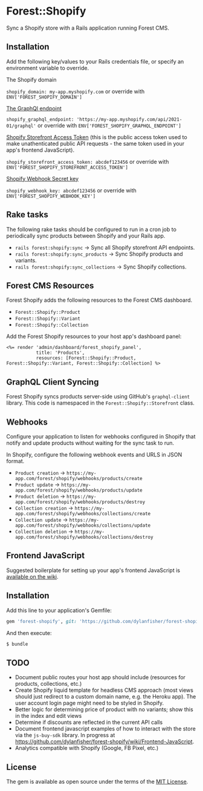 # Forest::Shopify
Sync a Shopify store with a Rails application running Forest CMS.

## Installation
Add the following key/values to your Rails credentials file, or specify an environment variable to override.

The Shopify domain

`shopify_domain: my-app.myshopify.com` or override with `ENV['FOREST_SHOPIFY_DOMAIN']`

[The GraphQl endpoint](https://shopify.dev/concepts/about-apis/versioning#calling-an-api-version)

`shopify_graphql_endpoint: 'https://my-app.myshopify.com/api/2021-01/graphql'` or override with `ENV['FOREST_SHOPIFY_GRAPHQL_ENDPOINT']`

[Shopify Storefront Access Token](https://shopify.dev/docs/storefront-api/getting-started#private-app) (this is the
public access token used to make unathenticated public API requests - the same token used in your app's frontend JavaScript).

`shopify_storefront_access_token: abcdef123456` or override with `ENV['FOREST_SHOPIFY_STOREFRONT_ACCESS_TOKEN']`

[Shopify Webhook Secret key](https://shopify.dev/tutorials/manage-webhooks#configuring-webhooks)

`shopify_webhook_key: abcdef123456` or override with `ENV['FOREST_SHOPIFY_WEBHOOK_KEY']`

## Rake tasks
The following rake tasks should be configured to run in a cron job to periodically sync products between Shopify and your Rails app.

- `rails forest:shopify:sync` -> Sync all Shopify storefront API endpoints.
- `rails forest:shopify:sync_products` -> Sync Shopify products and variants.
- `rails forest:shopify:sync_collections` -> Sync Shopify collections.

## Forest CMS Resources
Forest Shopify adds the following resources to the Forest CMS dashboard.

- `Forest::Shopify::Product`
- `Forest::Shopify::Variant`
- `Forest::Shopify::Collection`

Add the Forest Shopify resources to your host app's dashboard panel:

```
<%= render 'admin/dashboard/forest_shopify_panel',
           title: 'Products',
           resources: [Forest::Shopify::Product, Forest::Shopify::Variant, Forest::Shopify::Collection] %>
```

## GraphQL Client Syncing
Forest Shopify syncs products server-side using GitHub's `graphql-client` library. This code is namespaced
in the `Forest::Shopify::Storefront` class.

## Webhooks
Configure your application to listen for webhooks configured in Shopify that notify and update products without
waiting for the sync task to run.

In Shopify, configure the following webhook events and URLS in JSON format.

- `Product creation` -> `https://my-app.com/forest/shopify/webhooks/products/create`
- `Product update` -> `https://my-app.com/forest/shopify/webhooks/products/update`
- `Product deletion` -> `https://my-app.com/forest/shopify/webhooks/products/destroy`
- `Collection creation` -> `https://my-app.com/forest/shopify/webhooks/collections/create`
- `Collection update` -> `https://my-app.com/forest/shopify/webhooks/collections/update`
- `Collection deletion` -> `https://my-app.com/forest/shopify/webhooks/collections/destroy`

## Frontend JavaScript

Suggested boilerplate for setting up your app's frontend JavaScript is [available on the wiki](https://github.com/dylanfisher/forest-shopify/wiki/Frontend-JavaScript).

## Installation
Add this line to your application's Gemfile:

```ruby
gem 'forest-shopify', git: 'https://github.com/dylanfisher/forest-shopify.git'
```

And then execute:
```bash
$ bundle
```

## TODO
- Document public routes your host app should include (resources for products, collections, etc.)
- Create Shopify liquid template for headless CMS approach (most views should just redirect to a custom
  domain name, e.g. the Heroku app). The user account login page might need to be styled in Shopify.
- Better logic for determining price of product with no variants; show this in the index and edit views
- Determine if discounts are reflected in the current API calls
- Document frontend javascript examples of how to interact with the store via the `js-buy-sdk` library. In progress at https://github.com/dylanfisher/forest-shopify/wiki/Frontend-JavaScript.
- Analytics compatible with Shopify (Google, FB Pixel, etc.)

## License
The gem is available as open source under the terms of the [MIT License](https://opensource.org/licenses/MIT).

